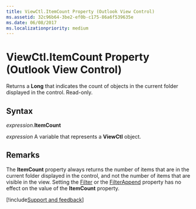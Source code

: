 ```yaml
---
title: ViewCtl.ItemCount Property (Outlook View Control)
ms.assetid: 32c96b64-3be2-ef0b-c175-86a6f539635e
ms.date: 06/08/2017
ms.localizationpriority: medium
---
```



# ViewCtl.ItemCount Property (Outlook View Control)

Returns a **Long** that indicates the count of objects in the current folder displayed in the control. Read-only.


## Syntax

_expression_.**ItemCount**

_expression_ A variable that represents a **ViewCtl** object.


## Remarks

The **ItemCount** property always returns the number of items that are in the current folder displayed in the control, and not the number of items that are visible in the view. Setting the [Filter](Outlook.viewctl.filt.md) or the [FilterAppend](Outlook.viewctl.filterappe.md) property has no effect on the value of the **ItemCount** property.

[!include[Support and feedback](~/includes/feedback-boilerplate.md)]
